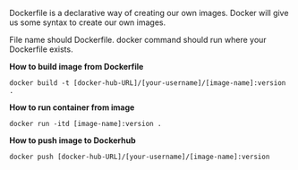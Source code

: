 
Dockerfile is a declarative way of creating our own images. Docker will give us some syntax to create our own images.

File name should Dockerfile. docker command should run where your Dockerfile exists.

**How to build image from Dockerfile**
```
docker build -t [docker-hub-URL]/[your-username]/[image-name]:version .
```

**How to run container from image**
```
docker run -itd [image-name]:version .
```

**How to push image to Dockerhub**

```
docker push [docker-hub-URL]/[your-username]/[image-name]:version
```